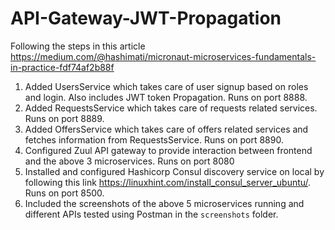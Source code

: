 # API-Gateway-JWT-Propagation

Following the steps in this article https://medium.com/@hashimati/micronaut-microservices-fundamentals-in-practice-fdf74af2b88f

1. Added UsersService which takes care of user signup based on roles and login. Also includes JWT token Propagation. Runs on port 8888.
2. Added RequestsService which takes care of requests related services. Runs on port 8889.
3. Added OffersService which takes care of offers related services and fetches information from RequestsService. Runs on port 8890.
4. Configured Zuul API gateway to provide interaction between frontend and the above 3 microservices. Runs on port 8080
5. Installed and configured Hashicorp Consul discovery service on local by following this link https://linuxhint.com/install_consul_server_ubuntu/. Runs on port 8500.
6. Included the screenshots of the above 5 microservices running and different APIs tested using Postman in the `screenshots` folder.

